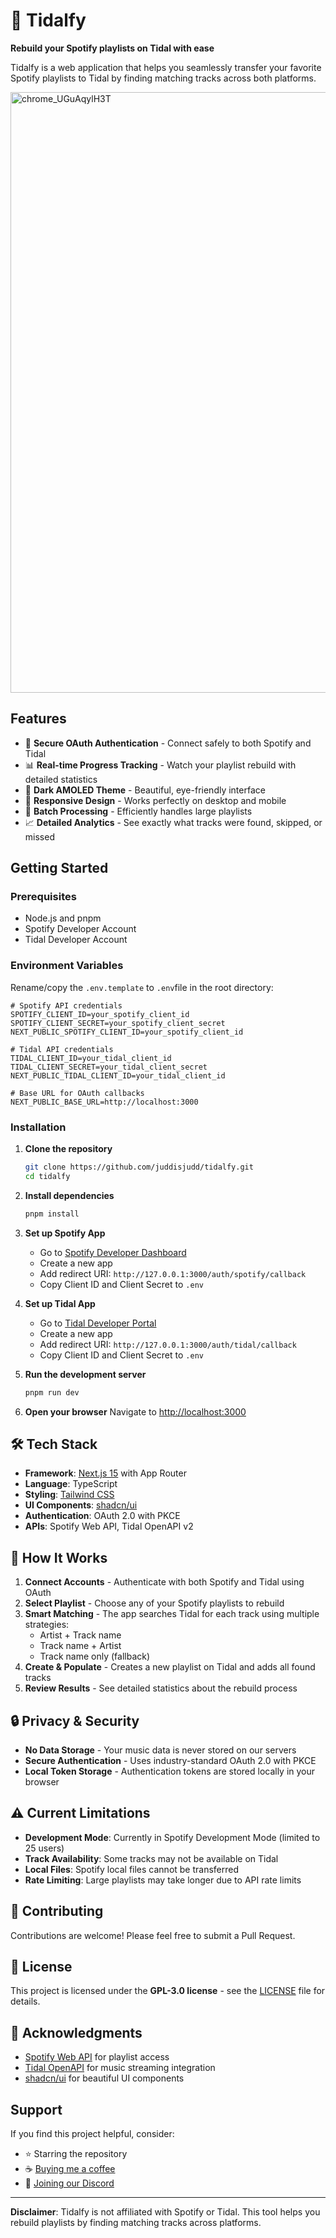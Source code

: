 # 🎵 Tidalfy

**Rebuild your Spotify playlists on Tidal with ease**

Tidalfy is a web application that helps you seamlessly transfer your favorite Spotify playlists to Tidal by finding matching tracks across both platforms.

<img width="1920" height="961" alt="chrome_UGuAqylH3T" src="https://github.com/user-attachments/assets/9d9bc18b-cd06-4cb7-98b3-7d0cf4e766d9" />

## Features
- 🔐 **Secure OAuth Authentication** - Connect safely to both Spotify and Tidal
- 📊 **Real-time Progress Tracking** - Watch your playlist rebuild with detailed statistics
- 🌙 **Dark AMOLED Theme** - Beautiful, eye-friendly interface
- 📱 **Responsive Design** - Works perfectly on desktop and mobile
- 🔄 **Batch Processing** - Efficiently handles large playlists
- 📈 **Detailed Analytics** - See exactly what tracks were found, skipped, or missed

## Getting Started

### Prerequisites

- Node.js and pnpm
- Spotify Developer Account
- Tidal Developer Account

### Environment Variables

Rename/copy the `.env.template` to `.env`file in the root directory:

```env
# Spotify API credentials
SPOTIFY_CLIENT_ID=your_spotify_client_id
SPOTIFY_CLIENT_SECRET=your_spotify_client_secret
NEXT_PUBLIC_SPOTIFY_CLIENT_ID=your_spotify_client_id

# Tidal API credentials  
TIDAL_CLIENT_ID=your_tidal_client_id
TIDAL_CLIENT_SECRET=your_tidal_client_secret
NEXT_PUBLIC_TIDAL_CLIENT_ID=your_tidal_client_id

# Base URL for OAuth callbacks
NEXT_PUBLIC_BASE_URL=http://localhost:3000
```

### Installation

1. **Clone the repository**
   ```bash
   git clone https://github.com/juddisjudd/tidalfy.git
   cd tidalfy
   ```

2. **Install dependencies**
   ```bash
   pnpm install
   ```

3. **Set up Spotify App**
   - Go to [Spotify Developer Dashboard](https://developer.spotify.com/dashboard)
   - Create a new app
   - Add redirect URI: `http://127.0.0.1:3000/auth/spotify/callback`
   - Copy Client ID and Client Secret to `.env`

4. **Set up Tidal App**
   - Go to [Tidal Developer Portal](https://developer.tidal.com/)
   - Create a new app
   - Add redirect URI: `http://127.0.0.1:3000/auth/tidal/callback`
   - Copy Client ID and Client Secret to `.env`

5. **Run the development server**
   ```bash
   pnpm run dev
   ```

6. **Open your browser**
   Navigate to [http://localhost:3000](http://localhost:3000)

## 🛠️ Tech Stack

- **Framework**: [Next.js 15](https://nextjs.org/) with App Router
- **Language**: TypeScript
- **Styling**: [Tailwind CSS](https://tailwindcss.com/)
- **UI Components**: [shadcn/ui](https://ui.shadcn.com/)
- **Authentication**: OAuth 2.0 with PKCE
- **APIs**: Spotify Web API, Tidal OpenAPI v2

## 📖 How It Works

1. **Connect Accounts** - Authenticate with both Spotify and Tidal using OAuth
2. **Select Playlist** - Choose any of your Spotify playlists to rebuild
3. **Smart Matching** - The app searches Tidal for each track using multiple strategies:
   - Artist + Track name
   - Track name + Artist
   - Track name only (fallback)
4. **Create & Populate** - Creates a new playlist on Tidal and adds all found tracks
5. **Review Results** - See detailed statistics about the rebuild process

## 🔒 Privacy & Security

- **No Data Storage** - Your music data is never stored on our servers
- **Secure Authentication** - Uses industry-standard OAuth 2.0 with PKCE
- **Local Token Storage** - Authentication tokens are stored locally in your browser

## ⚠️ Current Limitations

- **Development Mode**: Currently in Spotify Development Mode (limited to 25 users)
- **Track Availability**: Some tracks may not be available on Tidal
- **Local Files**: Spotify local files cannot be transferred
- **Rate Limiting**: Large playlists may take longer due to API rate limits

## 🤝 Contributing

Contributions are welcome! Please feel free to submit a Pull Request.

## 📝 License

This project is licensed under the **GPL-3.0 license** - see the [LICENSE](LICENSE) file for details.

## 🙏 Acknowledgments

- [Spotify Web API](https://developer.spotify.com/documentation/web-api/) for playlist access
- [Tidal OpenAPI](https://developer.tidal.com/) for music streaming integration
- [shadcn/ui](https://ui.shadcn.com/) for beautiful UI components

## Support
If you find this project helpful, consider:

- ⭐ Starring the repository
- ☕ [Buying me a coffee](https://ko-fi.com/ohitsjudd)
- 💬 [Joining our Discord](https://discord.tidalfy.net)

---

**Disclaimer**: Tidalfy is not affiliated with Spotify or Tidal. This tool helps you rebuild playlists by finding matching tracks across platforms.
